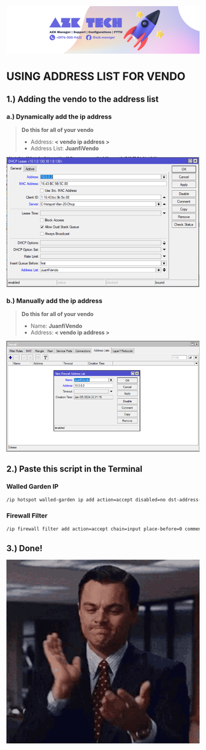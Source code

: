 ![AZK TECH](./../cover.png)

# USING ADDRESS LIST FOR VENDO

## 1.) Adding the vendo to the address list

### a.) Dynamically add the ip address

>   **Do this for all of your vendo**
> - Address: **< vendo ip address >**
> - Address List: **JuanfiVendo**

<p align="center">
  <img src="./1.png" />
</p>


### b.) Manually add the ip address

>   **Do this for all of your vendo**
> - Name: **JuanfiVendo**
> - Address: **< vendo ip address >**
> 
<p align="center">
  <img src="./2.png" />
</p>

## 2.) Paste this script in the Terminal

### Walled Garden IP
```bash
/ip hotspot walled-garden ip add action=accept disabled=no dst-address-list=JuanfiVendo
```
### Firewall Filter
```bash
/ip firewall filter add action=accept chain=input place-before=0 comment=JuanfiVendo src-address-list=JuanfiVendo
```

## 3.) Done!

<p align="center">
  <img src="./../done.gif" />
</p>
